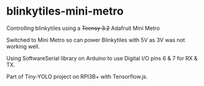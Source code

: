 # blinkytiles-mini-metro
Controlling blinkytiles using a ~~Teensy 3.2~~ Adafruit Mini Metro

Switched to Mini Metro so can power Blinkytiles with 5V as 3V was not working well.

Using SoftwareSerial library on Arduino to use Digital I/O pins 6 & 7 for RX & TX.

Part of Tiny-YOLO project on RPI3B+ with Tensorflow.js.
